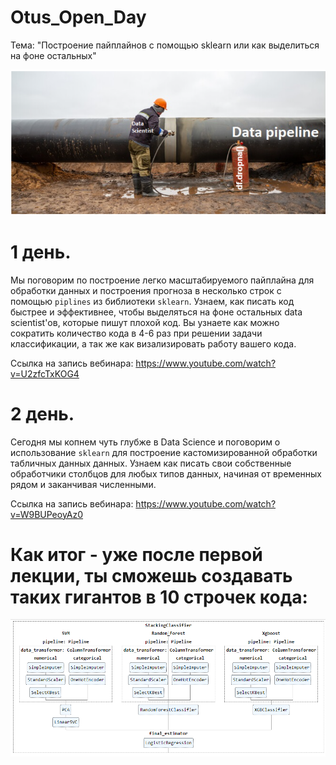 # Otus_Open_Day

Тема: "Построение пайплайнов с помощью sklearn или как выделиться на фоне остальных"

[![Code style: black](/images/pipe_mem.PNG)](https://github.com/psf/black)


# 1 день.  

Мы поговорим по построение легко масштабируемого пайплайна для обработки данных и построения прогноза в несколько строк с помощью `piplines` из библиотеки `sklearn`. Узнаем, как писать код быстрее и эффективнее, чтобы выделяться на фоне остальных data scientist'ов, которые пишут плохой код.  Вы узнаете как можно сократить количество кода в 4-6 раз при решении задачи классификации, а так же как визализировать работу вашего кода. 

Ссылка на запись вебинара: https://www.youtube.com/watch?v=U2zfcTxKOG4

# 2 день. 


Сегодня мы копнем чуть глубже в Data Science и поговорим о использование `sklearn` для построение кастомизированной обработки табличных данных данных. Узнаем как писать свои собственные обработчики столбцов для любых типов данных, начиная от временных рядом и заканчивая численными.

Ссылка на запись вебинара: https://www.youtube.com/watch?v=W9BUPeoyAz0




# Как итог - уже после первой лекции, ты сможешь создавать таких гигантов в 10 строчек кода:

[![Code style: black](/images/Big_piplines.PNG)](https://github.com/psf/black)
